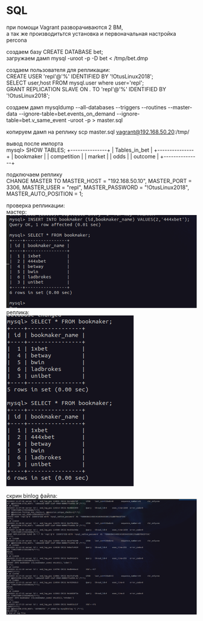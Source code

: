 # SQL
при помощи Vagrant разворачиваются 2 ВМ,  
а так же производитьтся установка и первоначальная настройка percona

создаем базу CREATE DATABASE bet;  
загружаем дамп mysql -uroot -p -D bet < /tmp/bet.dmp

создаем пользователя для репликации:  
CREATE USER 'repl'@'%' IDENTIFIED BY '!OtusLinux2018';  
SELECT user,host FROM mysql.user where user='repl';  
GRANT REPLICATION SLAVE ON *.* TO 'repl'@'%' IDENTIFIED BY '!OtusLinux2018';  


создаем дамп 
mysqldump --all-databases --triggers --routines --master-data --ignore-table=bet.events_on_demand --ignore-table=bet.v_same_event -uroot -p > master.sql

копируем дамп на реплику
scp master.sql vagrant@192.168.50.20:/tmp/

вывод после импорта  
mysql> SHOW TABLES;
+---------------+
| Tables_in_bet |
+---------------+
| bookmaker     |
| competition   |
| market        |
| odds          |
| outcome       |
+---------------+

подключаем реплику  
CHANGE MASTER TO MASTER_HOST = "192.168.50.10", MASTER_PORT = 3306, MASTER_USER = "repl", MASTER_PASSWORD = "!OtusLinux2018", MASTER_AUTO_POSITION = 1;  


проверка репликации:  
мастер: 
![alt text](<Screenshot from 2024-10-19 15-38-48.png>)  
реплика:  
![alt text](<Screenshot from 2024-10-19 15-39-31.png>)  

скрин binlog файла:  
![alt text](<Screenshot from 2024-10-19 15-36-34.png>)

